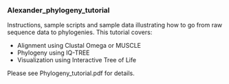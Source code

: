 ### Alexander_phylogeny_tutorial

Instructions, sample scripts and sample data illustrating how to go from raw sequence data to phylogenies.  This tutorial covers:
* Alignment using Clustal Omega or MUSCLE
* Phylogeny using IQ-TREE
* Visualization using Interactive Tree of Life

Please see Phylogeny_tutorial.pdf for details.
